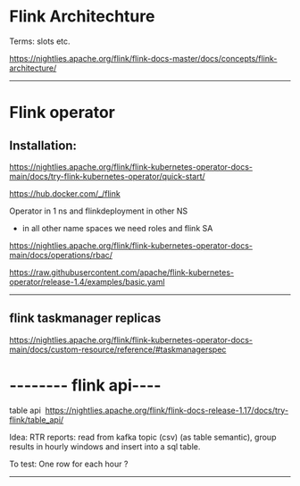 # Flink Architechture
Terms: slots etc.

https://nightlies.apache.org/flink/flink-docs-master/docs/concepts/flink-architecture/

---
# Flink operator 

## Installation:

https://nightlies.apache.org/flink/flink-kubernetes-operator-docs-main/docs/try-flink-kubernetes-operator/quick-start/

https://hub.docker.com/_/flink

Operator in 1 ns and flinkdeployment in other NS
-  in all other name spaces we need roles and flink SA

https://nightlies.apache.org/flink/flink-kubernetes-operator-docs-main/docs/operations/rbac/

https://raw.githubusercontent.com/apache/flink-kubernetes-operator/release-1.4/examples/basic.yaml

---
## flink taskmanager replicas
https://nightlies.apache.org/flink/flink-kubernetes-operator-docs-main/docs/custom-resource/reference/#taskmanagerspec


# -------- flink api----
table api 
https://nightlies.apache.org/flink/flink-docs-release-1.17/docs/try-flink/table_api/

Idea: RTR reports: read from kafka topic (csv) (as table semantic), group results in hourly windows and insert into a sql table. 

To test: One row for each hour ?

---
